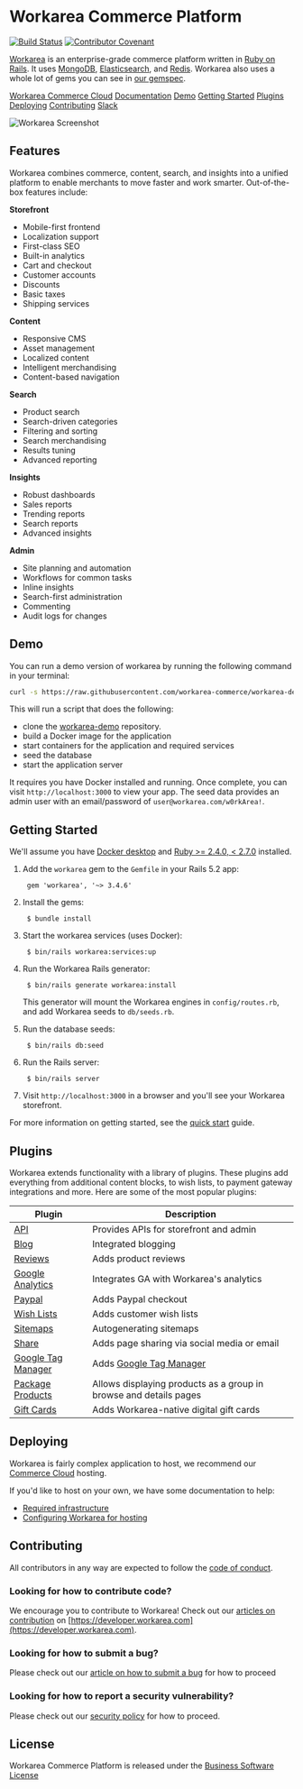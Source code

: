 Workarea Commerce Platform
================================================================================
[![Build Status](https://travis-ci.com/workarea-commerce/workarea.svg?token=YjqtGLgnbrDJ77Kqw1nV&branch=master)](https://travis-ci.com/workarea-commerce/workarea)
[![Contributor Covenant](https://img.shields.io/badge/Contributor%20Covenant-v1.4%20adopted-ff69b4.svg)](CODE_OF_CONDUCT.md)

[Workarea](https://www.workarea.com) is an enterprise-grade commerce platform written in [Ruby on Rails](https://rubyonrails.org). It uses [MongoDB](https://www.mongodb.com), [Elasticsearch](https://www.elastic.co/products/elasticsearch), and [Redis](https://redis.io). Workarea also uses a whole lot of gems you can see in [our gemspec](https://github.com/weblinc/workarea/blob/master/core/workarea-core.gemspec).

[Workarea Commerce Cloud](https://www.workarea.com/pages/commerce-cloud)
[Documentation](https://developer.workarea.com)
[Demo](https://github.com/workarea-commerce/workarea#demo)
[Getting Started](https://github.com/workarea-commerce/workarea#getting-started)
[Plugins](https://github.com/workarea-commerce/workarea#plugins)
[Deploying](https://github.com/workarea-commerce/workarea#deploying)
[Contributing](https://github.com/workarea-commerce/workarea#contributing)
[Slack](https://www.workarea.com/slack)

![Workarea Screenshot](https://raw.githubusercontent.com/workarea-commerce/workarea/master/docs/source/images/readme-hero.png)

Features
--------------------------------------------------------------------------------
Workarea combines commerce, content, search, and insights into a unified platform to enable merchants to move faster and work smarter. Out-of-the-box features include:

**Storefront**
* Mobile-first frontend
* Localization support
* First-class SEO
* Built-in analytics
* Cart and checkout
* Customer accounts
* Discounts
* Basic taxes
* Shipping services

**Content**
* Responsive CMS
* Asset management
* Localized content
* Intelligent merchandising
* Content-based navigation

**Search**
* Product search
* Search-driven categories
* Filtering and sorting
* Search merchandising
* Results tuning
* Advanced reporting

**Insights**
* Robust dashboards
* Sales reports
* Trending reports
* Search reports
* Advanced insights

**Admin**
* Site planning and automation
* Workflows for common tasks
* Inline insights
* Search-first administration
* Commenting
* Audit logs for changes


Demo
--------------------------------------------------------------------------------

You can run a demo version of workarea by running the following command in your terminal:

```bash
curl -s https://raw.githubusercontent.com/workarea-commerce/workarea-demo/master/bin/install | bash
```

This will run a script that does the following:

* clone the [workarea-demo](https://github.com/workarea-commerce/workarea-demo) repository.
* build a Docker image for the application
* start containers for the application and required services
* seed the database
* start the application server

It requires you have Docker installed and running. Once complete, you can visit `http://localhost:3000` to view your app. The seed data provides an admin user with an email/password of `user@workarea.com/w0rkArea!`.

Getting Started
--------------------------------------------------------------------------------
We'll assume you have [Docker desktop](https://www.docker.com/products/docker-desktop) and [Ruby >= 2.4.0, < 2.7.0](https://github.com/rbenv/rbenv#installation) installed.

1. Add the `workarea` gem to the `Gemfile` in your Rails 5.2 app:

        gem 'workarea', '~> 3.4.6'

2. Install the gems:

        $ bundle install

3. Start the workarea services (uses Docker):

        $ bin/rails workarea:services:up

4. Run the Workarea Rails generator:

        $ bin/rails generate workarea:install

   This generator will mount the Workarea engines in `config/routes.rb`, and add Workarea seeds to `db/seeds.rb`.

5. Run the database seeds:

        $ bin/rails db:seed

5. Run the Rails server:

        $ bin/rails server

6. Visit `http://localhost:3000` in a browser and you'll see your Workarea storefront.

For more information on getting started, see the [quick start](https://developer.workarea.com/articles/create-a-new-app.html) guide.


Plugins
--------------------------------------------------------------------------------
Workarea extends functionality with a library of plugins. These plugins add everything from additional content blocks, to wish lists, to payment gateway integrations and more. Here are some of the most popular plugins:

| Plugin | Description |
| --- | --- |
| [API](https://github.com/workarea-commerce/workarea-api) | Provides APIs for storefront and admin |
| [Blog](https://github.com/workarea-commerce/workarea-blog) | Integrated blogging |
| [Reviews](https://github.com/workarea-commerce/workarea-reviews) | Adds product reviews |
| [Google Analytics](https://github.com/workarea-commerce/workarea-google-analytics) | Integrates GA with Workarea's analytics |
| [Paypal](https://github.com/workarea-commerce/workarea-paypal) | Adds Paypal checkout |
| [Wish Lists](https://github.com/workarea-commerce/workarea-wish-lists) | Adds customer wish lists |
| [Sitemaps](https://github.com/workarea-commerce/workarea-sitemaps) | Autogenerating sitemaps |
| [Share](https://github.com/workarea-commerce/workarea-share) | Adds page sharing via social media or email |
| [Google Tag Manager](https://github.com/workarea-commerce/workarea-tag-manager) | Adds [Google Tag Manager](https://marketingplatform.google.com/about/tag-manager/) |
| [Package Products](https://github.com/workarea-commerce/workarea-package-products) | Allows displaying products as a group in browse and details pages |
| [Gift Cards](https://github.com/workarea-commerce/workarea-gift-cards) | Adds Workarea-native digital gift cards |

Deploying
--------------------------------------------------------------------------------
Workarea is fairly complex application to host, we recommend our [Commerce Cloud](https://www.workarea.com/pages/commerce-cloud) hosting.

If you'd like to host on your own, we have some documentation to help:

* [Required infrastructure](https://developer.workarea.com/articles/infrastructure.html)
* [Configuring Workarea for hosting](https://developer.workarea.com/articles/configuration-for-hosting.html)


Contributing
--------------------------------------------------------------------------------
All contributors in any way are expected to follow the [code of conduct](https://github.com/workarea-commerce/workarea/blob/master/CODE_OF_CONDUCT.md).

### Looking for how to contribute code?
We encourage you to contribute to Workarea! Check out our [articles on contribution](https://developer.workarea.com/articles/contribute-code.html) on [https://developer.workarea.com](https://developer.workarea.com).

### Looking for how to submit a bug?
Please check out our [article on how to submit a bug](https://developer.workarea.com/articles/report-a-bug.html) for how to proceed

### Looking for how to report a security vulnerability?
Please check out our [security policy](https://developer.workarea.com/articles/security-policy.html) for how to proceed.


License
--------------------------------------------------------------------------------
Workarea Commerce Platform is released under the [Business Software License](https://github.com/workarea-commerce/workarea/blob/master/LICENSE)
